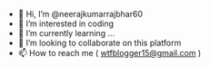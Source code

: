 - 👋 Hi, I’m @neerajkumarrajbhar60
- 👀 I’m interested in coding 
- 🌱 I’m currently learning ...
- 💞️ I’m looking to collaborate on this platform 
- 📫 How to reach me ( wtfblogger15@gmail.com )

<!---
neerajkumarrajbhar60/neerajkumarrajbhar60 is a ✨ special ✨ repository because its `README.md` (this file) appears on your GitHub profile.
You can click the Preview link to take a look at your changes.
--->
